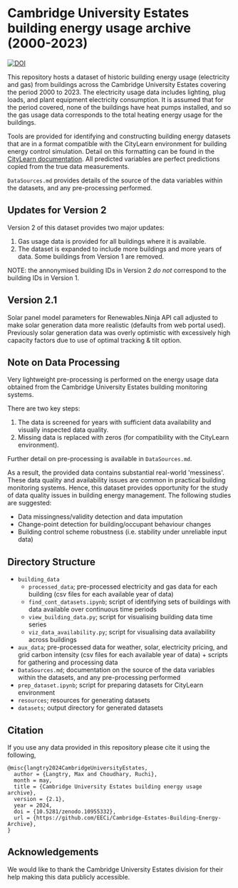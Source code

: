 # Cambridge University Estates building energy usage archive (2000-2023)

[![DOI](https://zenodo.org/badge/668225188.svg)](https://zenodo.org/doi/10.5281/zenodo.10708693)

This repository hosts a dataset of historic building energy usage (electricity and gas) from buildings across the Cambridge University Estates covering the period 2000 to 2023. The electricity usage data includes lighting, plug loads, and plant equipment electricity consumption. It is assumed that for the period covered, none of the buildings have heat pumps installed, and so the gas usage data corresponds to the total heating energy usage for the buildings.

Tools are provided for identifying and constructing building energy datasets that are in a format compatible with the CityLearn environment for building energy control simulation. Detail on this formatting can be found in the [CityLearn documentation](https://www.citylearn.net/overview/dataset.html). All predicted variables are perfect predictions copied from the true data measurements.

`DataSources.md` provides details of the source of the data variables within the datasets, and any pre-processing performed.

## Updates for Version 2

Version 2 of this dataset provides two major updates:
  1. Gas usage data is provided for all buildings where it is available.
  2. The dataset is expanded to include more buildings and more years of data. Some buildings from Version 1 are removed.

NOTE: the annonymised building IDs in Version 2 *do not* correspond to the building IDs in Version 1.

## Version 2.1

Solar panel model parameters for Renewables.Ninja API call adjusted to make solar generation data more realistic (defaults from web portal used). Previously solar generation data was overly optimistic with excessively high capacity factors due to use of optimal tracking & tilt option.

## Note on Data Processing

Very lightweight pre-processing is performed on the energy usage data obtained from the Cambridge University Estates building monitoring systems.

There are two key steps:
  1. The data is screened for years with sufficient data availability and visually inspected data quality.
  2. Missing data is replaced with zeros (for compatibility with the CityLearn environment).

Further detail on pre-processing is available in `DataSources.md`.

As a result, the provided data contains substantial real-world 'messiness'. These data quality and availability issues are common in practical building monitoring systems. Hence, this dataset provides opportunity for the study of data quality issues in building energy management. The following studies are suggested:
  - Data missingness/validity detection and data imputation
  - Change-point detection for building/occupant behaviour changes
  - Building control scheme robustness (i.e. stability under unreliable input data)

## Directory Structure

- `building_data`
  - `processed_data`; pre-processed electricity and gas data for each building (csv files for each available year of data)
  - `find_cont_datasets.ipynb`; script of identifying sets of buildings with data available over continuous time periods
  - `view_building_data.py`; script for visualising building data time series
  - `viz_data_availability.py`; script for visualising data availability across buildings
- `aux_data`; pre-processed data for weather, solar, electricity pricing, and grid carbon intensity (csv files for each available year of data) + scripts for gathering and processing data
- `DataSources.md`; documentation on the source of the data variables within the datasets, and any pre-processing performed
- `prep_dataset.ipynb`; script for preparing datasets for CityLearn environment
- `resources`; resources for generating datasets
- `datasets`; output directory for generated datasets

## Citation

If you use any data provided in this repository please cite it using the following,

```
@misc{langtry2024CambridgeUniversityEstates,
  author = {Langtry, Max and Choudhary, Ruchi},
  month = may,
  title = {Cambridge University Estates building energy usage archive},
  version = {2.1},
  year = 2024,
  doi = {10.5281/zenodo.10955332},
  url = {https://github.com/EECi/Cambridge-Estates-Building-Energy-Archive},
}
```

## Acknowledgements

We would like to thank the Cambridge University Estates division for their help making this data publicly accessible.
